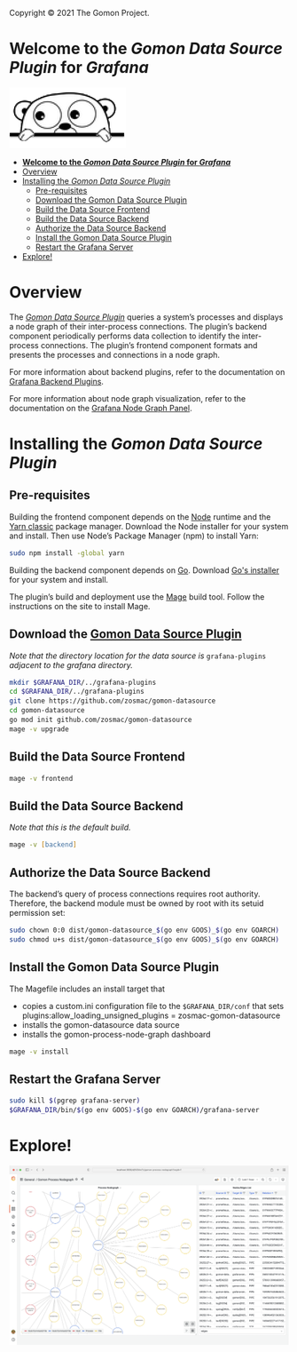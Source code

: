 Copyright © 2021 The Gomon Project.

# **Welcome to the *Gomon Data Source Plugin* for *Grafana***

![](assets/gopher.png)

- [**Welcome to the *Gomon Data Source Plugin* for *Grafana***](#welcome-to-the-gomon-data-source-plugin-for-grafana)
- [Overview](#overview)
- [Installing the *Gomon Data Source Plugin*](#installing-the-gomon-data-source-plugin)
  - [Pre-requisites](#pre-requisites)
  - [Download the Gomon Data Source Plugin](#download-the-gomon-data-source-plugin)
  - [Build the Data Source Frontend](#build-the-data-source-frontend)
  - [Build the Data Source Backend](#build-the-data-source-backend)
  - [Authorize the Data Source Backend](#authorize-the-data-source-backend)
  - [Install the Gomon Data Source Plugin](#install-the-gomon-data-source-plugin)
  - [Restart the Grafana Server](#restart-the-grafana-server)
- [Explore!](#explore)

# Overview

The *[Gomon Data Source Plugin](https://github.com/zosmac/gomon-datasource)* queries a system’s processes and displays a node graph of their inter-process connections. The plugin’s backend component periodically performs data collection to identify the inter-process connections. The plugin’s frontend component formats and presents the processes and connections in a node graph.

For more information about backend plugins, refer to the documentation on [Grafana Backend Plugins](https://grafana.com/docs/grafana/latest/developers/plugins/backend/).

For more information about node graph visualization, refer to the documentation on the [Grafana Node Graph Panel](https://grafana.com/docs/grafana/latest/panels/visualizations/node-graph/).

# Installing the *Gomon Data Source Plugin*

## Pre-requisites

Building the frontend component depends on the [Node](https://nodejs.org) runtime and the [Yarn classic](https://classic.yarnpkg.com) package manager. Download the Node installer for your system and install. Then use Node’s Package Manager (npm) to install Yarn:
```zsh
sudo npm install -global yarn
```

Building the backend component depends on [Go](https://golang.org). Download [Go's installer](https://golang.org/dl) for your system and install.

The plugin’s build and deployment use the [Mage](https://magefile.org) build tool. Follow the instructions on the site to install Mage.

## Download the [Gomon Data Source Plugin](https://github.com/zosmac/gomon-datasource)
*Note that the directory location for the data source is* `grafana-plugins` *adjacent to the grafana directory.*
```zsh
mkdir $GRAFANA_DIR/../grafana-plugins
cd $GRAFANA_DIR/../grafana-plugins
git clone https://github.com/zosmac/gomon-datasource
cd gomon-datasource
go mod init github.com/zosmac/gomon-datasource
mage -v upgrade
```

## Build the Data Source Frontend
```zsh
mage -v frontend
```

## Build the Data Source Backend
*Note that this is the default build.*
```zsh
mage -v [backend]
```

## Authorize the Data Source Backend

The backend’s query of process connections requires root authority. Therefore, the backend module must be owned by root with its setuid permission set:
```zsh
sudo chown 0:0 dist/gomon-datasource_$(go env GOOS)_$(go env GOARCH)
sudo chmod u+s dist/gomon-datasource_$(go env GOOS)_$(go env GOARCH)
```

## Install the Gomon Data Source Plugin

The Magefile includes an install target that
- copies a custom.ini configuration file to the `$GRAFANA_DIR/conf` that sets plugins:allow_loading_unsigned_plugins = zosmac-gomon-datasource
- installs the gomon-datasource data source
- installs the gomon-process-node-graph dashboard
```zsh
mage -v install
```

## Restart the Grafana Server

```zsh
sudo kill $(pgrep grafana-server)
$GRAFANA_DIR/bin/$(go env GOOS)-$(go env GOARCH)/grafana-server
```

# Explore!

![](assets/dashboard.png)
